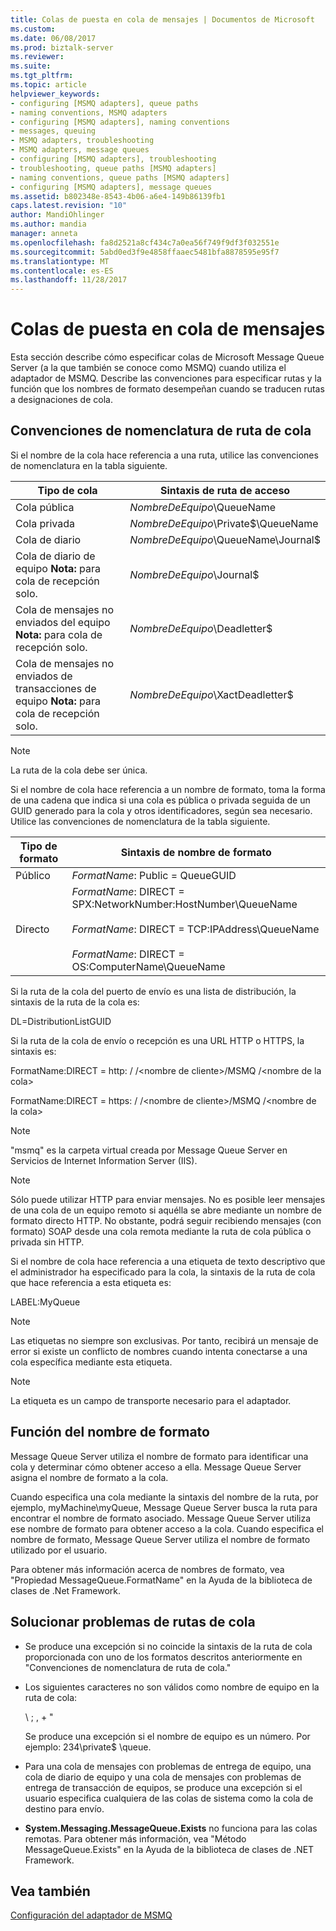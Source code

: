 ```yaml
---
title: Colas de puesta en cola de mensajes | Documentos de Microsoft
ms.custom: 
ms.date: 06/08/2017
ms.prod: biztalk-server
ms.reviewer: 
ms.suite: 
ms.tgt_pltfrm: 
ms.topic: article
helpviewer_keywords:
- configuring [MSMQ adapters], queue paths
- naming conventions, MSMQ adapters
- configuring [MSMQ adapters], naming conventions
- messages, queuing
- MSMQ adapters, troubleshooting
- MSMQ adapters, message queues
- configuring [MSMQ adapters], troubleshooting
- troubleshooting, queue paths [MSMQ adapters]
- naming conventions, queue paths [MSMQ adapters]
- configuring [MSMQ adapters], message queues
ms.assetid: b802348e-8543-4b06-a6e4-149b86139fb1
caps.latest.revision: "10"
author: MandiOhlinger
ms.author: mandia
manager: anneta
ms.openlocfilehash: fa8d2521a8cf434c7a0ea56f749f9df3f032551e
ms.sourcegitcommit: 5abd0ed3f9e4858ffaaec5481bfa8878595e95f7
ms.translationtype: MT
ms.contentlocale: es-ES
ms.lasthandoff: 11/28/2017
---
```

# <a name="message-queuing-queues"></a>Colas de puesta en cola de mensajes
Esta sección describe cómo especificar colas de Microsoft Message Queue Server (a la que también se conoce como MSMQ) cuando utiliza el adaptador de MSMQ. Describe las convenciones para especificar rutas y la función que los nombres de formato desempeñan cuando se traducen rutas a designaciones de cola.  
  
## <a name="queue-path-naming-conventions"></a>Convenciones de nomenclatura de ruta de cola  
 Si el nombre de la cola hace referencia a una ruta, utilice las convenciones de nomenclatura en la tabla siguiente.  
  
|**Tipo de cola**|**Sintaxis de ruta de acceso**|  
|--------------------|-------------------------|  
|Cola pública|*NombreDeEquipo*\QueueName|  
|Cola privada|*NombreDeEquipo*\Private$\QueueName|  
|Cola de diario|*NombreDeEquipo*\QueueName\Journal$|  
|Cola de diario de equipo **Nota:** para cola de recepción solo.|*NombreDeEquipo*\Journal$|  
|Cola de mensajes no enviados del equipo **Nota:** para cola de recepción solo.|*NombreDeEquipo*\Deadletter$|  
|Cola de mensajes no enviados de transacciones de equipo **Nota:** para cola de recepción solo.|*NombreDeEquipo*\XactDeadletter$|  
  
> [!NOTE]
>  La ruta de la cola debe ser única.  
  
 Si el nombre de cola hace referencia a un nombre de formato, toma la forma de una cadena que indica si una cola es pública o privada seguida de un GUID generado para la cola y otros identificadores, según sea necesario. Utilice las convenciones de nomenclatura de la tabla siguiente.  
  
|**Tipo de formato**|**Sintaxis de nombre de formato**|  
|---------------------|--------------------------------|  
|Público|*FormatName*: Public = QueueGUID|  
|Directo|*FormatName*: DIRECT = SPX:NetworkNumber:HostNumber\QueueName<br /><br /> *FormatName*: DIRECT = TCP:IPAddress\QueueName<br /><br /> *FormatName*: DIRECT = OS:ComputerName\QueueName|  
  
 Si la ruta de la cola del puerto de envío es una lista de distribución, la sintaxis de la ruta de la cola es:  
  
 DL=DistributionListGUID  
  
 Si la ruta de la cola de envío o recepción es una URL HTTP o HTTPS, la sintaxis es:  
  
 FormatName:DIRECT = http: / /\<nombre de cliente\>/MSMQ /\<nombre de la cola\>  
  
 FormatName:DIRECT = https: / /\<nombre de cliente\>/MSMQ /\<nombre de la cola\>  
  
> [!NOTE]
>  "msmq" es la carpeta virtual creada por Message Queue Server en Servicios de Internet Information Server (IIS).  
  
> [!NOTE]
>  Sólo puede utilizar HTTP para enviar mensajes. No es posible leer mensajes de una cola de un equipo remoto si aquélla se abre mediante un nombre de formato directo HTTP. No obstante, podrá seguir recibiendo mensajes (con formato) SOAP desde una cola remota mediante la ruta de cola pública o privada sin HTTP.  
  
 Si el nombre de cola hace referencia a una etiqueta de texto descriptivo que el administrador ha especificado para la cola, la sintaxis de la ruta de cola que hace referencia a esta etiqueta es:  
  
 LABEL:MyQueue  
  
> [!NOTE]
>  Las etiquetas no siempre son exclusivas. Por tanto, recibirá un mensaje de error si existe un conflicto de nombres cuando intenta conectarse a una cola específica mediante esta etiqueta.  
  
> [!NOTE]
>  La etiqueta es un campo de transporte necesario para el adaptador.  
  
## <a name="role-of-the-format-name"></a>Función del nombre de formato  
 Message Queue Server utiliza el nombre de formato para identificar una cola y determinar cómo obtener acceso a ella. Message Queue Server asigna el nombre de formato a la cola.  
  
 Cuando especifica una cola mediante la sintaxis del nombre de la ruta, por ejemplo, myMachine\myQueue, Message Queue Server busca la ruta para encontrar el nombre de formato asociado. Message Queue Server utiliza ese nombre de formato para obtener acceso a la cola. Cuando especifica el nombre de formato, Message Queue Server utiliza el nombre de formato utilizado por el usuario.  
  
 Para obtener más información acerca de nombres de formato, vea "Propiedad MessageQueue.FormatName" en la Ayuda de la biblioteca de clases de .Net Framework.  
  
## <a name="troubleshooting-queue-paths"></a>Solucionar problemas de rutas de cola  
  
-   Se produce una excepción si no coincide la sintaxis de la ruta de cola proporcionada con uno de los formatos descritos anteriormente en "Convenciones de nomenclatura de ruta de cola."  
  
-   Los siguientes caracteres no son válidos como nombre de equipo en la ruta de cola:  
  
     \ ; , + "  
  
     Se produce una excepción si el nombre de equipo es un número. Por ejemplo: 234\private$ \queue.  
  
-   Para una cola de mensajes con problemas de entrega de equipo, una cola de diario de equipo y una cola de mensajes con problemas de entrega de transacción de equipos, se produce una excepción si el usuario especifica cualquiera de las colas de sistema como la cola de destino para envío.  
  
-   **System.Messaging.MessageQueue.Exists** no funciona para las colas remotas. Para obtener más información, vea "Método MessageQueue.Exists" en la Ayuda de la biblioteca de clases de .NET Framework.  
  
## <a name="see-also"></a>Vea también  
 [Configuración del adaptador de MSMQ](../core/configuring-the-msmq-adapter.md)